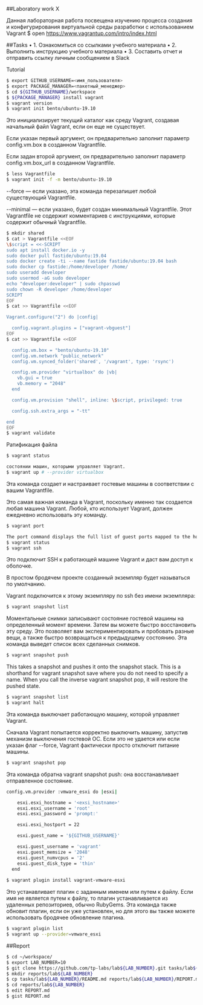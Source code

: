 ##Laboratory work X

Данная лабораторная работа посвещена изучению процесса создания и конфигурирования виртуальной среды разработки с использованием Vagrant
$ open https://www.vagrantup.com/intro/index.html

##Tasks
	•	1. Ознакомиться со ссылками учебного материала
	•	2. Выполнить инструкцию учебного материала
	•	3. Составить отчет и отправить ссылку личным сообщением в Slack

Tutorial
```sh
$ export GITHUB_USERNAME=<имя_пользователя>
$ export PACKAGE_MANAGER=<пакетный_менеджер>
$ cd ${GITHUB_USERNAME}/workspace
$ ${PACKAGE_MANAGER} install vagrant
$ vagrant version
$ vagrant init bento/ubuntu-19.10	
```
Это инициализирует текущий каталог как среду Vagrant, создавая начальный файл Vagrant, если он еще не существует.

Если указан первый аргумент, он предварительно заполнит параметр config.vm.box в созданном Vagrantfile.

Если задан второй аргумент, он предварительно заполнит параметр config.vm.box_url в созданном Vagrantfile.
```sh
$ less Vagrantfile
$ vagrant init -f -m bento/ubuntu-19.10
```
--force — если указано, эта команда перезапишет любой существующий Vagrantfile.

--minimal — если указано, будет создан минимальный Vagrantfile. Этот Vagrantfile не содержит комментариев с инструкциями, которые содержит обычный Vagrantfile.
```sh
$ mkdir shared
$ cat > Vagrantfile <<EOF
\$script = <<-SCRIPT
sudo apt install docker.io -y
sudo docker pull fastide/ubuntu:19.04
sudo docker create -ti --name fastide fastide/ubuntu:19.04 bash
sudo docker cp fastide:/home/developer /home/
sudo useradd developer
sudo usermod -aG sudo developer
echo "developer:developer" | sudo chpasswd
sudo chown -R developer /home/developer
SCRIPT
EOF
$ cat >> Vagrantfile <<EOF

Vagrant.configure("2") do |config|

  config.vagrant.plugins = ["vagrant-vbguest"]
EOF
$ cat >> Vagrantfile <<EOF

  config.vm.box = "bento/ubuntu-19.10"
  config.vm.network "public_network"
  config.vm.synced_folder('shared', '/vagrant', type: 'rsync')

  config.vm.provider "virtualbox" do |vb|
    vb.gui = true
    vb.memory = "2048"
  end

  config.vm.provision "shell", inline: \$script, privileged: true

  config.ssh.extra_args = "-tt"

end
EOF
$ vagrant validate
```
Ратификация файла
```sh
$ vagrant status
```

```sh
состоянии машин, которыми управляет Vagrant.
$ vagrant up # --provider virtualbox
```
Эта команда создает и настраивает гостевые машины в соответствии с вашим Vagrantfile.

Это самая важная команда в Vagrant, поскольку именно так создается любая машина Vagrant. Любой, кто использует Vagrant, должен ежедневно использовать эту команду.
```sh
$ vagrant port
```

```sh
The port command displays the full list of guest ports mapped to the host machine ports:
$ vagrant status
$ vagrant ssh
```
Это подключит SSH к работающей машине Vagrant и даст вам доступ к оболочке.

В простом бродячем проекте созданный экземпляр будет называться по умолчанию.

Vagrant подключится к этому экземпляру по ssh без имени экземпляра:
```sh
$ vagrant snapshot list
```
Моментальные снимки записывают состояние гостевой машины на определенный момент времени. Затем вы можете быстро восстановить эту среду. Это позволяет вам экспериментировать и пробовать разные вещи, а также быстро возвращаться к предыдущему состоянию.
Эта команда выведет список всех сделанных снимков.
```sh
$ vagrant snapshot push
```
This takes a snapshot and pushes it onto the snapshot stack.
This is a shorthand for vagrant snapshot save where you do not need to specify a name. When you call the inverse vagrant snapshot pop, it will restore the pushed state.
```sh
$ vagrant snapshot list
$ vagrant halt
```
Эта команда выключает работающую машину, которой управляет Vagrant.

Сначала Vagrant попытается корректно выключить машину, запустив механизм выключения гостевой ОС. Если это не удается или если указан флаг --force, Vagrant фактически просто отключит питание машины.
```sh
$ vagrant snapshot pop
```
Эта команда обратна vagrant snapshot push: она восстанавливает отправленное состояние.
```sh
config.vm.provider :vmware_esxi do |esxi|

    esxi.esxi_hostname = '<exsi_hostname>'
    esxi.esxi_username = 'root'
    esxi.esxi_password = 'prompt:'

    esxi.esxi_hostport = 22

    esxi.guest_name = '${GITHUB_USERNAME}'

    esxi.guest_username = 'vagrant'
    esxi.guest_memsize = '2048'
    esxi.guest_numvcpus = '2'
    esxi.guest_disk_type = 'thin'
  end
	
$ vagrant plugin install vagrant-vmware-esxi
```
Это устанавливает плагин с заданным именем или путем к файлу. Если имя не является путем к файлу, то плагин устанавливается из удаленных репозиториев, обычно RubyGems. Эта команда также обновит плагин, если он уже установлен, но для этого вы также можете использовать бродячее обновление плагина.
```sh
$ vagrant plugin list
$ vagrant up --provider=vmware_esxi
```
##Report
```sh
$ cd ~/workspace/
$ export LAB_NUMBER=10
$ git clone https://github.com/tp-labs/lab${LAB_NUMBER}.git tasks/lab${LAB_NUMBER}
$ mkdir reports/lab${LAB_NUMBER}
$ cp tasks/lab${LAB_NUMBER}/README.md reports/lab${LAB_NUMBER}/REPORT.md
$ cd reports/lab${LAB_NUMBER}
$ edit REPORT.md
$ gist REPORT.md
```
